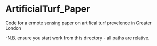 # ArtificialTurf_Paper
 Code for a ermote sensing paper on artifical turf prevelence in Greater London


-N.B. ensure you start work from this directory - all paths are relative.